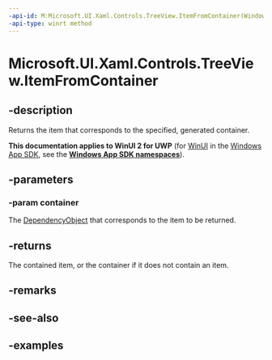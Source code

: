 ```yaml
---
-api-id: M:Microsoft.UI.Xaml.Controls.TreeView.ItemFromContainer(Windows.UI.Xaml.DependencyObject)
-api-type: winrt method
---
```

<!-- Method syntax.
public object TreeView.ItemFromContainer(DependencyObject container)
-->

# Microsoft.UI.Xaml.Controls.TreeView.ItemFromContainer



## -description

Returns the item that corresponds to the specified, generated container.



**This documentation applies to WinUI 2 for UWP** (for [WinUI](/windows/apps/winui/winui3/) in the [Windows App SDK](/windows/apps/windows-app-sdk/), see the **[Windows App SDK namespaces](/windows/windows-app-sdk/api/winrt/)**).

## -parameters



### -param container

The [DependencyObject](/uwp/api/windows.ui.xaml.dependencyobject) that corresponds to the item to be returned.



## -returns

The contained item, or the container if it does not contain an item.



## -remarks



## -see-also



## -examples



